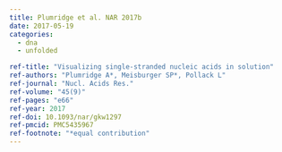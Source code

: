 ```yaml
---
title: Plumridge et al. NAR 2017b
date: 2017-05-19
categories:
  - dna
  - unfolded

ref-title: "Visualizing single-stranded nucleic acids in solution"
ref-authors: "Plumridge A*, Meisburger SP*, Pollack L"
ref-journal: "Nucl. Acids Res."
ref-volume: "45(9)"
ref-pages: "e66"
ref-year: 2017
ref-doi: 10.1093/nar/gkw1297
ref-pmcid: PMC5435967
ref-footnote: "*equal contribution"
---
```

